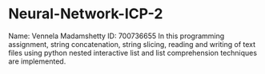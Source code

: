 # Neural-Network-ICP-2
Name: Vennela Madamshetty
ID: 700736655
In this programming assignment, string concatenation, string slicing, reading and writing of text files using python nested interactive list and list comprehension techniques are implemented.
